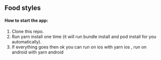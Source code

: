 ## Food styles

#### How to start the app:

1. Clone this repo.
2. Run yarn install one time (it will run bundle install and pod install for you automatically).
3. If everything goes then ok you can run on ios with yarn ios , run on android with yarn android
